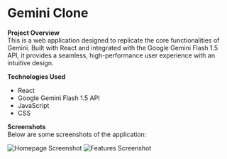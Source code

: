 # Gemini Clone

**Project Overview**  
This is a web application designed to replicate the core functionalities of Gemini. Built with React and integrated with the Google Gemini Flash 1.5 API, it provides a seamless, high-performance user experience with an intuitive design.

**Technologies Used**  
- React  
- Google Gemini Flash 1.5 API  
- JavaScript  
- CSS  

**Screenshots**  
Below are some screenshots of the application:  

![Homepage Screenshot](assets/1.png) 
![Features Screenshot](assets/2.png) 
